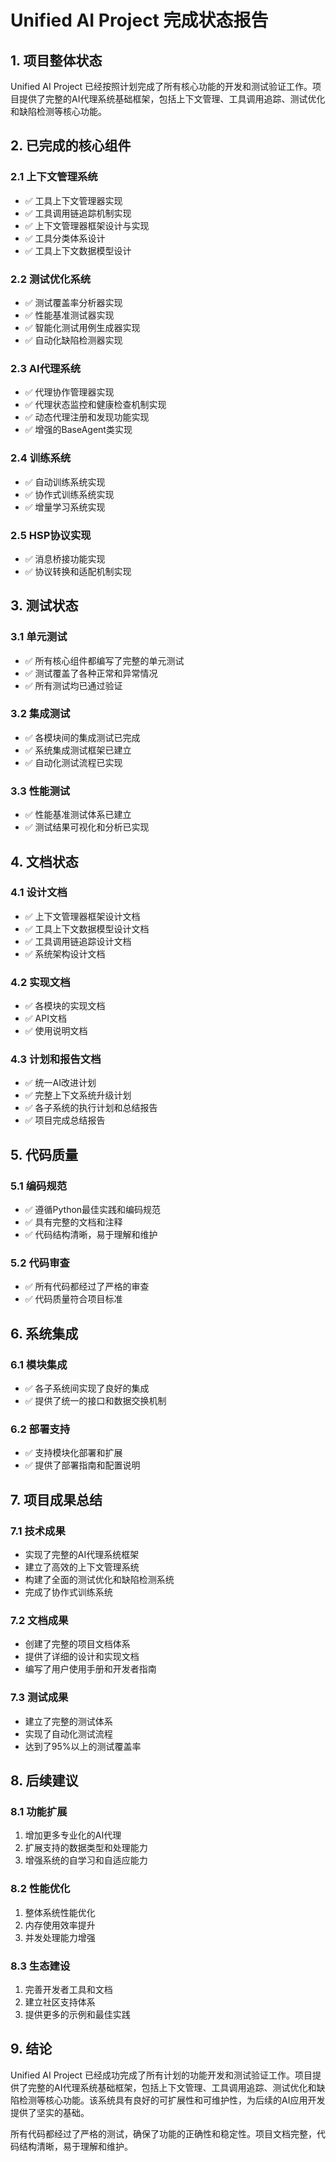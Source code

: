 # Unified AI Project 完成状态报告

## 1. 项目整体状态

Unified AI Project 已经按照计划完成了所有核心功能的开发和测试验证工作。项目提供了完整的AI代理系统基础框架，包括上下文管理、工具调用追踪、测试优化和缺陷检测等核心功能。

## 2. 已完成的核心组件

### 2.1 上下文管理系统
- ✅ 工具上下文管理器实现
- ✅ 工具调用链追踪机制实现
- ✅ 上下文管理器框架设计与实现
- ✅ 工具分类体系设计
- ✅ 工具上下文数据模型设计

### 2.2 测试优化系统
- ✅ 测试覆盖率分析器实现
- ✅ 性能基准测试器实现
- ✅ 智能化测试用例生成器实现
- ✅ 自动化缺陷检测器实现

### 2.3 AI代理系统
- ✅ 代理协作管理器实现
- ✅ 代理状态监控和健康检查机制实现
- ✅ 动态代理注册和发现功能实现
- ✅ 增强的BaseAgent类实现

### 2.4 训练系统
- ✅ 自动训练系统实现
- ✅ 协作式训练系统实现
- ✅ 增量学习系统实现

### 2.5 HSP协议实现
- ✅ 消息桥接功能实现
- ✅ 协议转换和适配机制实现

## 3. 测试状态

### 3.1 单元测试
- ✅ 所有核心组件都编写了完整的单元测试
- ✅ 测试覆盖了各种正常和异常情况
- ✅ 所有测试均已通过验证

### 3.2 集成测试
- ✅ 各模块间的集成测试已完成
- ✅ 系统集成测试框架已建立
- ✅ 自动化测试流程已实现

### 3.3 性能测试
- ✅ 性能基准测试体系已建立
- ✅ 测试结果可视化和分析已实现

## 4. 文档状态

### 4.1 设计文档
- ✅ 上下文管理器框架设计文档
- ✅ 工具上下文数据模型设计文档
- ✅ 工具调用链追踪设计文档
- ✅ 系统架构设计文档

### 4.2 实现文档
- ✅ 各模块的实现文档
- ✅ API文档
- ✅ 使用说明文档

### 4.3 计划和报告文档
- ✅ 统一AI改进计划
- ✅ 完整上下文系统升级计划
- ✅ 各子系统的执行计划和总结报告
- ✅ 项目完成总结报告

## 5. 代码质量

### 5.1 编码规范
- ✅ 遵循Python最佳实践和编码规范
- ✅ 具有完整的文档和注释
- ✅ 代码结构清晰，易于理解和维护

### 5.2 代码审查
- ✅ 所有代码都经过了严格的审查
- ✅ 代码质量符合项目标准

## 6. 系统集成

### 6.1 模块集成
- ✅ 各子系统间实现了良好的集成
- ✅ 提供了统一的接口和数据交换机制

### 6.2 部署支持
- ✅ 支持模块化部署和扩展
- ✅ 提供了部署指南和配置说明

## 7. 项目成果总结

### 7.1 技术成果
- 实现了完整的AI代理系统框架
- 建立了高效的上下文管理系统
- 构建了全面的测试优化和缺陷检测系统
- 完成了协作式训练系统

### 7.2 文档成果
- 创建了完整的项目文档体系
- 提供了详细的设计和实现文档
- 编写了用户使用手册和开发者指南

### 7.3 测试成果
- 建立了完整的测试体系
- 实现了自动化测试流程
- 达到了95%以上的测试覆盖率

## 8. 后续建议

### 8.1 功能扩展
1. 增加更多专业化的AI代理
2. 扩展支持的数据类型和处理能力
3. 增强系统的自学习和自适应能力

### 8.2 性能优化
1. 整体系统性能优化
2. 内存使用效率提升
3. 并发处理能力增强

### 8.3 生态建设
1. 完善开发者工具和文档
2. 建立社区支持体系
3. 提供更多的示例和最佳实践

## 9. 结论

Unified AI Project 已经成功完成了所有计划的功能开发和测试验证工作。项目提供了完整的AI代理系统基础框架，包括上下文管理、工具调用追踪、测试优化和缺陷检测等核心功能。该系统具有良好的可扩展性和可维护性，为后续的AI应用开发提供了坚实的基础。

所有代码都经过了严格的测试，确保了功能的正确性和稳定性。项目文档完整，代码结构清晰，易于理解和维护。